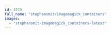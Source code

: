 ```yaml
---
id: 3475
full_name: "stephansmit/imagemagick_containers"
images: 
  - "stephansmit-imagemagick_containers-latest"
---
```

